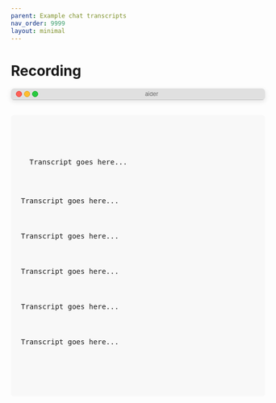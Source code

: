 ```yaml
---
parent: Example chat transcripts
nav_order: 9999
layout: minimal
---
```


# Recording

<link rel="stylesheet" type="text/css" href="/assets/asciinema/asciinema-player.css" />

<style>
/* Terminal header styling */
.terminal-header {
  background-color: #e0e0e0;
  border-top-left-radius: 6px;
  border-top-right-radius: 6px;
  padding: 4px 10px;
  display: flex;
  align-items: center;
  border-bottom: 1px solid #c0c0c0;
}

.terminal-buttons {
  display: flex;
  gap: 4px;
  margin-right: 10px;
}

.terminal-button {
  width: 10px;
  height: 10px;
  border-radius: 50%;
}

.terminal-close {
  background-color: #ff5f56;
  border: 1px solid #e0443e;
}

.terminal-minimize {
  background-color: #ffbd2e;
  border: 1px solid #dea123;
}

.terminal-expand {
  background-color: #27c93f;
  border: 1px solid #1aab29;
}

.terminal-title {
  flex-grow: 1;
  text-align: center;
  font-family: -apple-system, BlinkMacSystemFont, "Segoe UI", Roboto, Helvetica, Arial, sans-serif;
  font-size: 11px;
  color: #666;
}

.terminal-container {
  border-radius: 6px;
  overflow: hidden;
  box-shadow: 0 3px 10px rgba(0, 0, 0, 0.1);
  margin-bottom: 20px;
}
.asciinema-player-theme-aider {
  /* Foreground (default text) color */
  --term-color-foreground: #444444;  /* colour238 */

  /* Background color */
  --term-color-background: #dadada;  /* colour253 */

  /* Palette of 16 standard ANSI colors */
  --term-color-0: #21222c;
  --term-color-1: #ff5555;
  --term-color-2: #50fa7b;
  --term-color-3: #f1fa8c;
  --term-color-4: #bd93f9;
  --term-color-5: #ff79c6;
  --term-color-6: #8be9fd;
  --term-color-7: #f8f8f2;
  --term-color-8: #6272a4;
  --term-color-9: #ff6e6e;
  --term-color-10: #69ff94;
  --term-color-11: #ffffa5;
  --term-color-12: #d6acff;
  --term-color-13: #ff92df;
  --term-color-14: #a4ffff;
  --term-color-15: #ffffff;
}
</style>

<div class="terminal-container">
  <div class="terminal-header">
    <div class="terminal-buttons">
      <div class="terminal-button terminal-close"></div>
      <div class="terminal-button terminal-minimize"></div>
      <div class="terminal-button terminal-expand"></div>
    </div>
    <div class="terminal-title">aider</div>
  </div>
  <div id="demo" style="max-height: 80vh;"></div>
</div>
<script src="/assets/asciinema/asciinema-player.min.js"></script>

<script>
url = "https://gist.githubusercontent.com/paul-gauthier/3011ab9455c2d28c0e5a60947202752f/raw/5a5b3dbf68a9c2b22b4954af287efedecdf79d52/tmp.redacted.cast";
AsciinemaPlayer.create(
     url,
     document.getElementById('demo'),
     {
         speed: 1.25,
         idleTimeLimit: 1,
         theme : "aider",
         poster : "npt:0:01",
     }
 );
</script>

<div class="transcript-container" style="margin-top: 30px; padding: 20px; background-color: #f8f8f8; border-radius: 6px; max-height: 50vh; overflow-y: auto; font-family: monospace; white-space: pre-wrap; line-height: 1.5;">
  <div id="transcript-content">
  Transcript goes here...<br/>

  Transcript goes here...<br/>

  Transcript goes here...<br/>

  Transcript goes here...<br/>

  Transcript goes here...<br/>

  Transcript goes here...<br/>

  </div>
</div>

  
